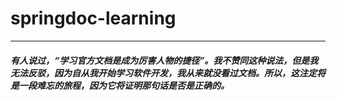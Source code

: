 # springdoc-learning

---

##### 有人说过，“学习官方文档是成为厉害人物的捷径”。我不赞同这种说法，但是我无法反驳，因为自从我开始学习软件开发，我从来就没看过文档。所以，这注定将是一段难忘的旅程，因为它将证明那句话是否是正确的。



